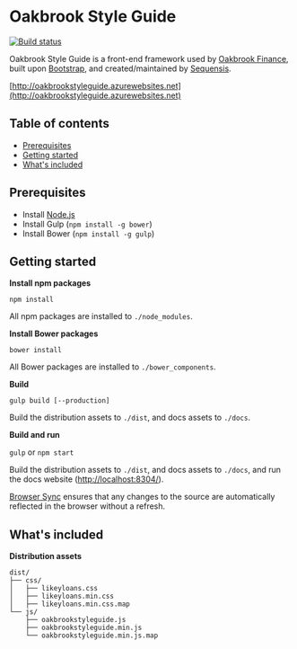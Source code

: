 # Oakbrook Style Guide

[![Build status](https://ci.appveyor.com/api/projects/status/7m15cou93bl8g8uc/branch/master?svg=true)](https://ci.appveyor.com/project/Sequensis/oakbrookstyleguide/branch/master)

Oakbrook Style Guide is a front-end framework used by [Oakbrook Finance](http://oakbrookfinance.com), built upon [Bootstrap](http://getbootstrap.com),  and created/maintained by [Sequensis](http://sequensis.co.uk).

[http://oakbrookstyleguide.azurewebsites.net](http://oakbrookstyleguide.azurewebsites.net)

## Table of contents

* [Prerequisites](#prerequisites)
* [Getting started](#getting-started)
* [What's included](#whats-included)

## Prerequisites

* Install [Node.js](https://nodejs.org/en/download)
* Install Gulp (`npm install -g bower`)
* Install Bower (`npm install -g gulp`)

## Getting started

**Install npm packages**

`npm install`

All npm packages are installed to `./node_modules`.

**Install Bower packages**

`bower install`

All Bower packages are installed to `./bower_components`.

**Build**

`gulp build [--production]`

Build the distribution assets to `./dist`, and docs assets to `./docs`.

**Build and run**

`gulp` or `npm start`

Build the distribution assets to `./dist`, and docs assets to `./docs`, and run the docs website ([http://localhost:8304/](http://localhost:8304/)).

[Browser Sync](https://www.browsersync.io) ensures that any changes to the source are automatically reflected in the browser without a refresh.

## What's included

**Distribution assets**

```
dist/
├── css/
│   ├── likeyloans.css
│   ├── likeyloans.min.css
│   ├── likeyloans.min.css.map
└── js/
    ├── oakbrookstyleguide.js
    ├── oakbrookstyleguide.min.js
    └── oakbrookstyleguide.min.js.map
```